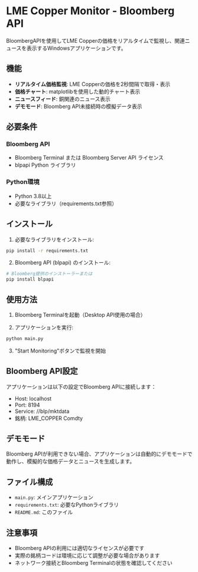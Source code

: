 # LME Copper Monitor - Bloomberg API

BloombergAPIを使用してLME Copperの価格をリアルタイムで監視し、関連ニュースを表示するWindowsアプリケーションです。

## 機能

- **リアルタイム価格監視**: LME Copperの価格を2秒間隔で取得・表示
- **価格チャート**: matplotlibを使用した動的チャート表示
- **ニュースフィード**: 銅関連のニュース表示
- **デモモード**: Bloomberg API未接続時の模擬データ表示

## 必要条件

### Bloomberg API
- Bloomberg Terminal または Bloomberg Server API ライセンス
- blpapi Python ライブラリ

### Python環境
- Python 3.8以上
- 必要なライブラリ（requirements.txt参照）

## インストール

1. 必要なライブラリをインストール:
```bash
pip install -r requirements.txt
```

2. Bloomberg API (blpapi) のインストール:
```bash
# Bloomberg提供のインストーラーまたは
pip install blpapi
```

## 使用方法

1. Bloomberg Terminalを起動（Desktop API使用の場合）

2. アプリケーションを実行:
```bash
python main.py
```

3. "Start Monitoring"ボタンで監視を開始

## Bloomberg API設定

アプリケーションは以下の設定でBloomberg APIに接続します：
- Host: localhost
- Port: 8194
- Service: //blp/mktdata
- 銘柄: LME_COPPER Comdty

## デモモード

Bloomberg APIが利用できない場合、アプリケーションは自動的にデモモードで動作し、模擬的な価格データとニュースを生成します。

## ファイル構成

- `main.py`: メインアプリケーション
- `requirements.txt`: 必要なPythonライブラリ
- `README.md`: このファイル

## 注意事項

- Bloomberg APIの利用には適切なライセンスが必要です
- 実際の銘柄コードは環境に応じて調整が必要な場合があります
- ネットワーク接続とBloomberg Terminalの状態を確認してください